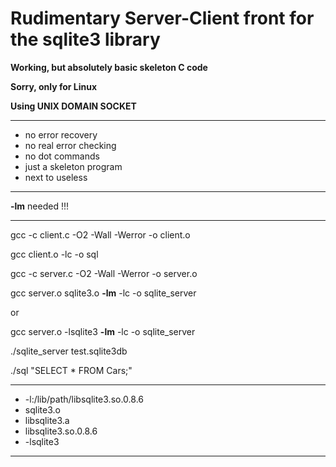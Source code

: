 # Rudimentary Server-Client front for the sqlite3 library

**Working, but absolutely basic skeleton C code**

**Sorry, only for Linux**

**Using UNIX DOMAIN SOCKET**

---

+ no error recovery
+ no real error checking
+ no dot commands
+ just a skeleton program
+ next to useless

---

**-lm** needed !!!

---

gcc -c client.c -O2 -Wall -Werror -o client.o

gcc    client.o -lc               -o sql

gcc -c server.c -O2 -Wall -Werror -o server.o

gcc server.o    sqlite3.o **-lm** -lc -o sqlite_server

or

gcc server.o  -lsqlite3   **-lm** -lc -o sqlite_server

./sqlite_server test.sqlite3db

./sql "SELECT * FROM Cars;"

---

+ -l:/lib/path/libsqlite3.so.0.8.6
+ sqlite3.o
+ libsqlite3.a
+ libsqlite3.so.0.8.6
+ -lsqlite3

---
